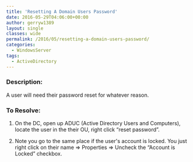 ```yaml
---
title: 'Resetting A Domain Users Password'
date: 2016-05-29T04:06:00+00:00
author: gerryw1389
layout: single
classes: wide
permalink: /2016/05/resetting-a-domain-users-password/
categories:
  - WindowsServer
tags:
  - ActiveDirectory
---
```

<!--more-->

### Description:

A user will need their password reset for whatever reason.

### To Resolve:

1. On the DC, open up ADUC (Active Directory Users and Computers), locate the user in the their OU, right click &#8220;reset password&#8221;.

2. Note you go to the same place if the user's account is locked. You just right click on their name => Properties => Uncheck the &#8220;Account is Locked&#8221; checkbox.